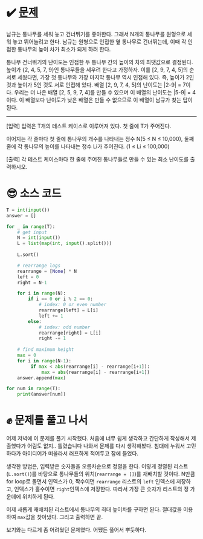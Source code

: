 # ✔️ [문제](https://www.acmicpc.net/problem/11497)
남규는 통나무를 세워 놓고 건너뛰기를 좋아한다. 그래서 N개의 통나무를 원형으로 세워 놓고 뛰어놀려고 한다. 남규는 원형으로 인접한 옆 통나무로 건너뛰는데, 이때 각 인접한 통나무의 높이 차가 최소가 되게 하려 한다.

통나무 건너뛰기의 난이도는 인접한 두 통나무 간의 높이의 차의 최댓값으로 결정된다. 높이가 {2, 4, 5, 7, 9}인 통나무들을 세우려 한다고 가정하자. 이를 [2, 9, 7, 4, 5]의 순서로 세웠다면, 가장 첫 통나무와 가장 마지막 통나무 역시 인접해 있다. 즉, 높이가 2인 것과 높이가 5인 것도 서로 인접해 있다. 배열 [2, 9, 7, 4, 5]의 난이도는 |2-9| = 7이다. 우리는 더 나은 배열 [2, 5, 9, 7, 4]를 만들 수 있으며 이 배열의 난이도는 |5-9| = 4이다. 이 배열보다 난이도가 낮은 배열은 만들 수 없으므로 이 배열이 남규가 찾는 답이 된다.

---
[입력]
입력은 T개의 테스트 케이스로 이루어져 있다. 첫 줄에 T가 주어진다.

이어지는 각 줄마다 첫 줄에 통나무의 개수를 나타내는 정수 N(5 ≤ N ≤ 10,000), 둘째 줄에 각 통나무의 높이를 나타내는 정수 Li가 주어진다. (1 ≤ Li ≤ 100,000)

[출력]
각 테스트 케이스마다 한 줄에 주어진 통나무들로 만들 수 있는 최소 난이도를 출력하시오.
# 😎 소스 코드
```python
T = int(input())
answer = []

for _ in range(T):
	# get input
	N = int(input())
	L = list(map(int, input().split()))
	
	L.sort()

	# rearrange logs
	rearrange = [None] * N
	left = 0
	right = N-1

	for i in range(N):
		if i == 0 or i % 2 == 0:
			# index: 0 or even number 
			rearrange[left] = L[i]
			left += 1
		else:
			# index: odd number
			rearrange[right] = L[i]
			right -= 1
	
	# find maximum height
	max = 0
	for i in range(N-1):
		 if max < abs(rearrange[i] - rearrange[i+1]):
			 max = abs(rearrange[i] - rearrange[i+1])
	answer.append(max)

for num in range(T):
	print(answer[num])
```
# ✊ 문제를 풀고 나서
어제 저녁에 이 문제를 풀기 시작했다. 처음에 너무 쉽게 생각하고 간단하게 작성해서 제출했다가 어림도 없지.. 틀렸습니다 나와서 문제를 다시 생각해봤다. 침대에 누워서 고민하다가 아이디어가 떠올라서 러프하게 적어두고 잠에 들었다.

생각한 방법은, 입력받은 숫자들을 오름차순으로 정렬을 한다. 이렇게 정렬된 리스트(``L.sort()``)를 바탕으로 통나무들의 위치(``rearrange = []``)를 재배치할 것이다. N만큼 for loop로 돌면서 인덱스가 0, 짝수이면 ``rearrange`` 리스트의 ``left`` 인덱스에 저장하고, 인덱스가 홀수이면 ``right``인덱스에 저장한다. 따라서 가장 큰 숫자가 리스트의 정 가운데에 위치하게 된다. 

이제 새롭게 재배치된 리스트에서 통나무의 최대 높이차를 구하면 된다. 절대값을 이용하여 ``max``값을 찾아냈다. 그리고 출력하면 끝.


보기와는 다르게 좀 어려웠던 문제였다. 어쨌든 풀어서 뿌듯하다.

